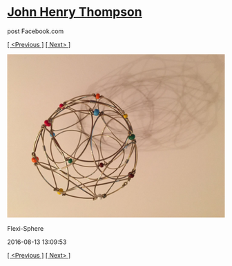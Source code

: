 # [John Henry Thompson](../README.md)
post Facebook.com

[[ <Previous ]](2016-08-13-13.md) [[ Next> ]](2016-08-13-15.md)

[![](../media/2016-08-13/Flexi-Sphere-13.jpg)](../README.md)

Flexi-Sphere

2016-08-13 13:09:53

[[ <Previous ]](2016-08-13-13.md) [[ Next> ]](2016-08-13-15.md)